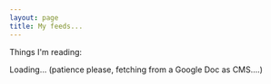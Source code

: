 ```yaml
---
layout: page
title: My feeds...
---
```


<script type="text/javascript" src="/js/tabletop.js"></script>

<script type="text/javascript">
  window.onload = function() { init() };

  var public_spreadsheet_url = '1KOafitsYQJdZyvdywnOLjxz_FI2yVlxw2IXU2XpEAiY';

  function init() {
    Tabletop.init( { key: public_spreadsheet_url,
                     callback: showInfo,
                     debug:true } )
                     
  };
    
function showInfo(sheets, tabletop) {
    var data = sheets['Output'].elements;
    var arraydata =sheets['Output'].toArray();
    console.log(arraydata);
    $("#loading").toggle();

    
    for(i=0; i < data.length; i++){
      $("#links").append("<p><a href='"+arraydata[i][2] + "'>" + arraydata[i][1] + "</a>");
    }
    };
  
</script>

Things I'm reading:

<span id="loading">Loading... (patience please, fetching from a Google Doc as CMS....)</span>

<div id="links"></div>